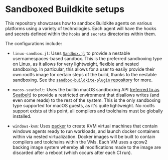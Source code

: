 # Sandboxed Buildkite setups

This repository showcases how to sandbox Buildkite agents on various platforms using a variety of technologies.
Each agent will have the hooks and secrets defined within the `hooks` and `secrets` directories within them.

The configurations include:

* `linux-sandbox.jl`:  Uses [`Sandbox.jl`](https://github.com/staticfloat/Sandbox.jl/) to provide a nestable usernamespaces-based sandbox.  This is the preferred sandboxing type on Linux, as it allows for very lightweight, flexible and nested sandboxing.  In particular, this allows for a user to easily provide their own rootfs image for certain steps of the build, thanks to the nestable sandboxing.  See the [`sandbox-buildkite-plugin` repository](https://github.com/staticfloat/sandbox-buildkite-plugin) for more.

* `macos-seatbelt`: Uses the builtin macOS sandboxing API ([referred to as Seatbelt](https://www.chromium.org/developers/design-documents/sandbox/osx-sandboxing-design/)) to provide a restricted environment that disallows writes (and even some reads) to the rest of the system.  This is the only sandboxing type supported for macOS guests, as it's quite lightweight.  No rootfs support exists at this point, all compilers and toolchains must be globally installed.

* `windows-kvm`: Uses [packer](https://www.packer.io/) to create KVM virtual machines that contain windows agents ready to run workloads, and launch docker containers within via nested virtualization.  Docker images will be built to contain compilers and toolchains within the VMs.  Each VM uses a qcow2 backing image system whereby all modifications made to the image are discarded after a reboot (which occurs after each CI run).
